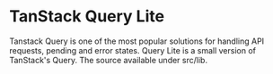 # TanStack Query Lite

Tanstack Query is one of the most popular solutions for handling API requests, pending and error states. Query Lite is a small version of TanStack's Query. The source available under src/lib.
